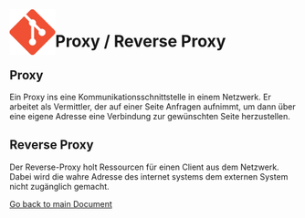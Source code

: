 <img align="left" width="80" height="80" src="./img/../../img/git-logo.png" alt="Github Logo">

# Proxy / Reverse Proxy


## Proxy
Ein Proxy ins eine Kommunikationsschnittstelle in einem Netzwerk. Er arbeitet als Vermittler, der auf einer Seite Anfragen aufnimmt, um dann über eine eigene Adresse eine Verbindung zur gewünschten Seite herzustellen.

## Reverse Proxy
Der Reverse-Proxy holt Ressourcen für einen Client aus dem Netzwerk. Dabei wird die wahre Adresse des internet systems dem externen System nicht zugänglich gemacht.




[Go back to main Document](https://github.com/Daddey69/Modul_300/blob/master/README.md)